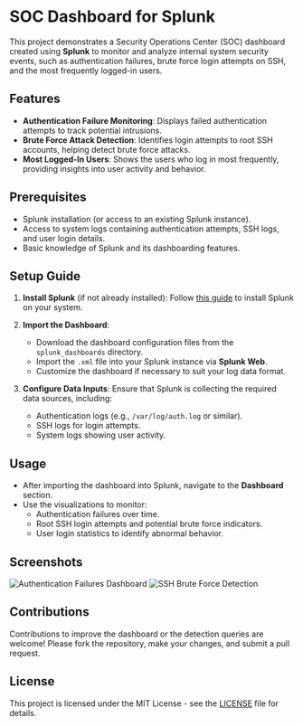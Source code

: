 # SOC Dashboard for Splunk

This project demonstrates a Security Operations Center (SOC) dashboard created using **Splunk** to monitor and analyze internal system security events, such as authentication failures, brute force login attempts on SSH, and the most frequently logged-in users.

## Features
- **Authentication Failure Monitoring**: Displays failed authentication attempts to track potential intrusions.
- **Brute Force Attack Detection**: Identifies login attempts to root SSH accounts, helping detect brute force attacks.
- **Most Logged-In Users**: Shows the users who log in most frequently, providing insights into user activity and behavior.

## Prerequisites
- Splunk installation (or access to an existing Splunk instance).
- Access to system logs containing authentication attempts, SSH logs, and user login details.
- Basic knowledge of Splunk and its dashboarding features.

## Setup Guide

1. **Install Splunk** (if not already installed):
   Follow [this guide](https://www.splunk.com/en_us/download.html) to install Splunk on your system.

2. **Import the Dashboard**:
   - Download the dashboard configuration files from the `splunk_dashboards` directory.
   - Import the `.xml` file into your Splunk instance via **Splunk Web**.
   - Customize the dashboard if necessary to suit your log data format.

3. **Configure Data Inputs**:
   Ensure that Splunk is collecting the required data sources, including:
   - Authentication logs (e.g., `/var/log/auth.log` or similar).
   - SSH logs for login attempts.
   - System logs showing user activity.

## Usage
- After importing the dashboard into Splunk, navigate to the **Dashboard** section.
- Use the visualizations to monitor:
  - Authentication failures over time.
  - Root SSH login attempts and potential brute force indicators.
  - User login statistics to identify abnormal behavior.

## Screenshots
![Authentication Failures Dashboard](images/auth-failures.png)
![SSH Brute Force Detection](images/ssh-attack.png)

## Contributions
Contributions to improve the dashboard or the detection queries are welcome! Please fork the repository, make your changes, and submit a pull request.

## License
This project is licensed under the MIT License - see the [LICENSE](LICENSE) file for details.
